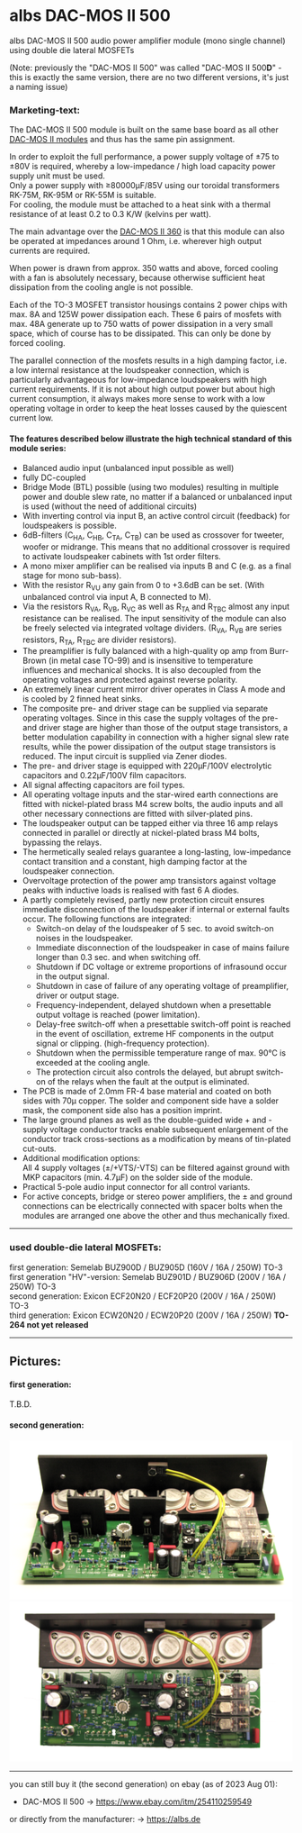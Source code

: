 
# albs DAC-MOS II 500

albs DAC-MOS II 500 audio power amplifier module (mono single channel)  
using double die lateral MOSFETs  
  
(Note: previously the "DAC-MOS II 500" was called "DAC-MOS II 500**D**" - this is exactly the same version, there are no two different versions, it's just a naming issue)  
### Marketing-text: 
The DAC-MOS II 500 module is built on the same base board as all other [DAC-MOS II modules](https://github.com/analoghifi/albs-DAC-MOS-II-360-240-120) and thus has the same pin assignment.  
  
In order to exploit the full performance, a power supply voltage of ±75 to ±80V is required, whereby a low-impedance / high load capacity power supply unit must be used.  
Only a power supply with ≥80000µF/85V using our toroidal transformers RK-75M, RK-95M or RK-55M is suitable.  
For cooling, the module must be attached to a heat sink with a thermal resistance of at least 0.2 to 0.3 K/W (kelvins per watt).  
  
The main advantage over the [DAC-MOS II 360](https://github.com/analoghifi/albs-DAC-MOS-II-360-240-120) is that this module can also be operated at impedances around 1 Ohm, i.e. wherever high output currents are required.  
  
When power is drawn from approx. 350 watts and above, forced cooling with a fan is absolutely necessary, because otherwise sufficient heat dissipation from the cooling angle is not possible.  
  
Each of the TO-3 MOSFET transistor housings contains 2 power chips with max. 8A and 125W power dissipation each. These 6 pairs of mosfets with max. 48A generate up to 750 watts of power dissipation in a very small space, which of course has to be dissipated. This can only be done by forced cooling.  
  
The parallel connection of the mosfets results in a high damping factor, i.e. a low internal resistance at the loudspeaker connection, which is particularly advantageous for low-impedance loudspeakers with high current requirements. If it is not about high output power but about high current consumption, it always makes more sense to work with a low operating voltage in order to keep the heat losses caused by the quiescent current low.  
#### The features described below illustrate the high technical standard of this module series: 
* Balanced audio input (unbalanced input possible as well)  
* fully DC-coupled  
* Bridge Mode (BTL) possible (using two modules) resulting in multiple power and double slew rate, no matter if a balanced or unbalanced input is used (without the need of additional circuits)  
* With inverting control via input B, an active control circuit (feedback) for loudspeakers is possible.  
* 6dB-filters (C<sub>HA</sub>, C<sub>HB</sub>, C<sub>TA</sub>, C<sub>TB</sub>) can be used as crossover for tweeter, woofer or midrange. This means that no additional crossover is required to activate loudspeaker cabinets with 1st order filters.  
* A mono mixer amplifier can be realised via inputs B and C (e.g. as a final stage for mono sub-bass).  
* With the resistor R<sub>VU</sub> any gain from 0 to +3.6dB can be set. (With unbalanced control via input A, B connected to M).  
* Via the resistors R<sub>VA</sub>, R<sub>VB</sub>, R<sub>VC</sub> as well as R<sub>TA</sub> and R<sub>TBC</sub> almost any input resistance can be realised. The input sensitivity of the module can also be freely selected via integrated voltage dividers. (R<sub>VA</sub>, R<sub>VB</sub> are series resistors, R<sub>TA</sub>, R<sub>TBC</sub> are divider resistors).  
* The preamplifier is fully balanced with a high-quality op amp from Burr-Brown (in metal case TO-99) and is insensitive to temperature influences and mechanical shocks. It is also decoupled from the operating voltages and protected against reverse polarity.  
* An extremely linear current mirror driver operates in Class A mode and is cooled by 2 finned heat sinks.  
* The composite pre- and driver stage can be supplied via separate operating voltages. Since in this case the supply voltages of the pre- and driver stage are higher than those of the output stage transistors, a better modulation capability in connection with a higher signal slew rate results, while the power dissipation of the output stage transistors is reduced. The input circuit is supplied via Zener diodes.  
* The pre- and driver stage is equipped with 220µF/100V electrolytic capacitors and 0.22µF/100V film capacitors.  
* All signal affecting capacitors are foil types.  
* All operating voltage inputs and the star-wired earth connections are fitted with nickel-plated brass M4 screw bolts, the audio inputs and all other necessary connections are fitted with silver-plated pins.  
* The loudspeaker output can be tapped either via three 16 amp relays connected in parallel or directly at nickel-plated brass M4 bolts, bypassing the relays.  
* The hermetically sealed relays guarantee a long-lasting, low-impedance contact transition and a constant, high damping factor at the loudspeaker connection.  
* Overvoltage protection of the power amp transistors against voltage peaks with inductive loads is realised with fast 6 A diodes.  
* A partly completely revised, partly new protection circuit ensures immediate disconnection of the loudspeaker if internal or external faults occur. The following functions are integrated:  
    * Switch-on delay of the loudspeaker of 5 sec. to avoid switch-on noises in the loudspeaker.  
    * Immediate disconnection of the loudspeaker in case of mains failure longer than 0.3 sec. and when switching off.  
    * Shutdown if DC voltage or extreme proportions of infrasound occur in the output signal.  
    * Shutdown in case of failure of any operating voltage of preamplifier, driver or output stage.  
    * Frequency-independent, delayed shutdown when a presettable output voltage is reached (power limitation).  
    * Delay-free switch-off when a presettable switch-off point is reached in the event of oscillation, extreme HF components in the output signal or clipping. (high-frequency protection).  
    * Shutdown when the permissible temperature range of max. 90°C is exceeded at the cooling angle.  
    * The protection circuit also controls the delayed, but abrupt switch-on of the relays when the fault at the output is eliminated.  
* The PCB is made of 2.0mm FR-4 base material and coated on both sides with 70µ copper. The solder and component side have a solder mask, the component side also has a position imprint.  
* The large ground planes as well as the double-guided wide + and - supply voltage conductor tracks enable subsequent enlargement of the conductor track cross-sections as a modification by means of tin-plated cut-outs.  
* Additional modification options:  
All 4 supply voltages (±/+VTS/-VTS) can be filtered against ground with MKP capacitors (min. 4.7µF) on the solder side of the module.  
* Practical 5-pole audio input connector for all control variants.  
* For active concepts, bridge or stereo power amplifiers, the ± and ground connections can be electrically connected with spacer bolts when the modules are arranged one above the other and thus mechanically fixed.  

----

### used double-die lateral MOSFETs:  
first generation: Semelab BUZ900D / BUZ905D (160V / 16A / 250W) TO-3  
first generation "HV"-version: Semelab BUZ901D / BUZ906D (200V / 16A / 250W) TO-3  
second generation: Exicon ECF20N20 / ECF20P20 (200V / 16A / 250W) TO-3  
third generation: Exicon ECW20N20 / ECW20P20 (200V / 16A / 250W) **TO-264  not yet released**  

----

## Pictures:
#### first generation:  
T.B.D.  

  
#### second generation:  
<img src="/Pics/Albs_DAC-MOS_500__Exicon_1.png">  
  
<img src="/Pics/Albs_DAC-MOS_500__Exicon_2.png">
  
----
  
you can still buy it (the second generation) on ebay (as of 2023 Aug 01):  
* DAC-MOS II 500 -> https://www.ebay.com/itm/254110259549  

or directly from the manufacturer: -> https://albs.de  
